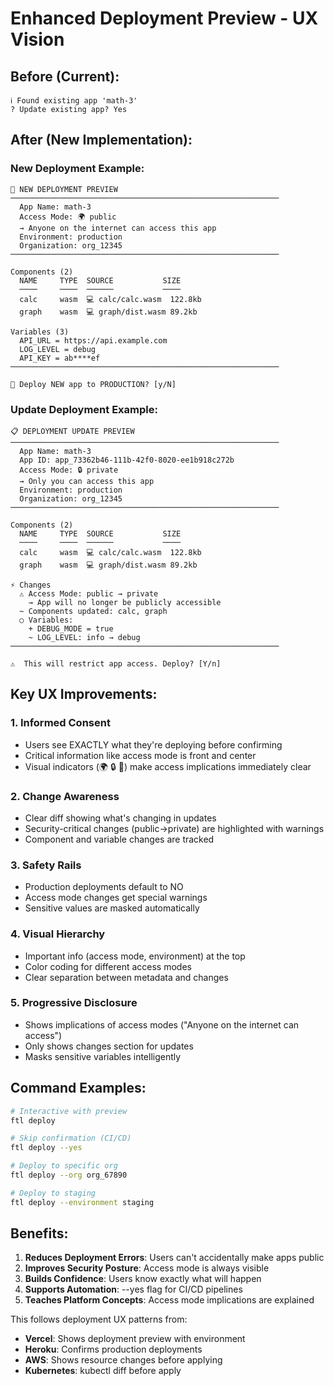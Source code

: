 # Enhanced Deployment Preview - UX Vision

## Before (Current):
```
ℹ Found existing app 'math-3'
? Update existing app? Yes
```

## After (New Implementation):

### New Deployment Example:
```
🚀 NEW DEPLOYMENT PREVIEW
────────────────────────────────────────────────────────────
  App Name: math-3
  Access Mode: 🌍 public
  → Anyone on the internet can access this app
  Environment: production
  Organization: org_12345
────────────────────────────────────────────────────────────

Components (2)
  NAME     TYPE  SOURCE           SIZE
  ────     ────  ──────           ────
  calc     wasm  💻 calc/calc.wasm  122.8kb
  graph    wasm  💻 graph/dist.wasm 89.2kb

Variables (3)
  API_URL = https://api.example.com
  LOG_LEVEL = debug
  API_KEY = ab****ef
────────────────────────────────────────────────────────────

🔴 Deploy NEW app to PRODUCTION? [y/N]
```

### Update Deployment Example:
```
📋 DEPLOYMENT UPDATE PREVIEW
────────────────────────────────────────────────────────────
  App Name: math-3
  App ID: app_73362b46-111b-42f0-8020-ee1b918c272b
  Access Mode: 🔒 private
  → Only you can access this app
  Environment: production
  Organization: org_12345
────────────────────────────────────────────────────────────

Components (2)
  NAME     TYPE  SOURCE           SIZE
  ────     ────  ──────           ────
  calc     wasm  💻 calc/calc.wasm  122.8kb
  graph    wasm  💻 graph/dist.wasm 89.2kb

⚡ Changes
  ⚠ Access Mode: public → private
    → App will no longer be publicly accessible
  ~ Components updated: calc, graph
  ○ Variables:
    + DEBUG_MODE = true
    ~ LOG_LEVEL: info → debug
────────────────────────────────────────────────────────────

⚠️  This will restrict app access. Deploy? [Y/n]
```

## Key UX Improvements:

### 1. **Informed Consent**
- Users see EXACTLY what they're deploying before confirming
- Critical information like access mode is front and center
- Visual indicators (🌍 🔒 👥) make access implications immediately clear

### 2. **Change Awareness**
- Clear diff showing what's changing in updates
- Security-critical changes (public→private) are highlighted with warnings
- Component and variable changes are tracked

### 3. **Safety Rails**
- Production deployments default to NO
- Access mode changes get special warnings
- Sensitive values are masked automatically

### 4. **Visual Hierarchy**
- Important info (access mode, environment) at the top
- Color coding for different access modes
- Clear separation between metadata and changes

### 5. **Progressive Disclosure**
- Shows implications of access modes ("Anyone on the internet can access")
- Only shows changes section for updates
- Masks sensitive variables intelligently

## Command Examples:

```bash
# Interactive with preview
ftl deploy

# Skip confirmation (CI/CD)
ftl deploy --yes

# Deploy to specific org
ftl deploy --org org_67890

# Deploy to staging
ftl deploy --environment staging
```

## Benefits:

1. **Reduces Deployment Errors**: Users can't accidentally make apps public
2. **Improves Security Posture**: Access mode is always visible
3. **Builds Confidence**: Users know exactly what will happen
4. **Supports Automation**: --yes flag for CI/CD pipelines
5. **Teaches Platform Concepts**: Access mode implications are explained

This follows deployment UX patterns from:
- **Vercel**: Shows deployment preview with environment
- **Heroku**: Confirms production deployments
- **AWS**: Shows resource changes before applying
- **Kubernetes**: kubectl diff before apply